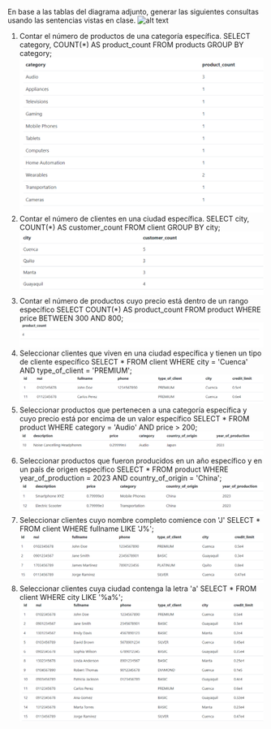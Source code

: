 En base a las tablas del diagrama adjunto, generar las siguientes consultas usando las sentencias vistas en clase.
![alt text](capturas/relacional-vistas.drawio.png)
1) Contar el número de productos de una categoría específica.
SELECT category, COUNT(*) AS product_count
FROM products
GROUP BY category;
![alt text](capturas/1.png)
2) Contar el número de clientes en una ciudad específica.
SELECT city, COUNT(*) AS customer_count
FROM client
GROUP BY city;
![alt text](capturas/2.png)
3) Contar el número de productos cuyo precio está dentro de un rango específico 
SELECT COUNT(*) AS product_count
FROM product
WHERE price BETWEEN 300 AND 800;
![alt text](capturas/3.png)
4) Seleccionar clientes que viven en una ciudad específica y tienen un tipo de cliente específico
SELECT *
FROM client
WHERE city = 'Cuenca' AND type_of_client = 'PREMIUM';
![alt text](capturas/4.png)
5) Seleccionar productos que pertenecen a una categoría específica y cuyo precio está por encima de un valor específico
SELECT *
FROM product
WHERE category = 'Audio' AND price > 200;
![alt text](capturas/5.png)
6) Seleccionar productos que fueron producidos en un año específico y en un país de origen específico
SELECT *
FROM product
WHERE year_of_production = 2023 AND country_of_origin = 'China';
![alt text](capturas/6.png)
7) Seleccionar clientes cuyo nombre completo comience con 'J'
SELECT *
FROM client
WHERE fullname LIKE 'J%';
![alt text](capturas/7.png)
8) Seleccionar clientes cuya ciudad contenga la letra 'a'
SELECT *
FROM client
WHERE city LIKE '%a%';
![alt text](capturas/8.png)